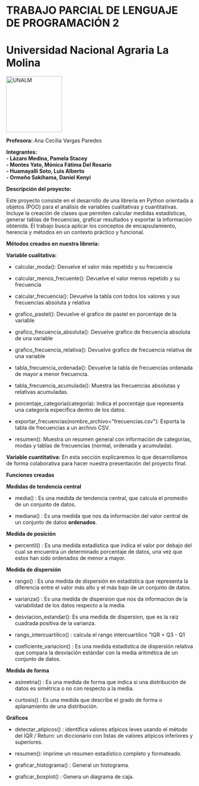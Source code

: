 # TRABAJO PARCIAL DE LENGUAJE DE PROGRAMACIÓN 2
# Universidad Nacional Agraria La Molina
<img src="https://www.lamolina.edu.pe/portada/html/acerca/escudos/download/color/1193x1355_ESCUDOCOLOR.png" alt="UNALM" width="150"/>



**Profesora:** Ana Cecilia Vargas Paredes  

**Integrantes:**  
**- Lázaro Medina, Pamela Stacey**  
**- Montes Yato, Mónica Fátima Del Rosario**  
**- Huamayalli Soto, Luis Alberto**  
**- Ormeño Sakihama, Daniel Kenyi**  

**Descripción del proyecto:**  

Este proyecto consiste en el desarrollo de una librería en Python orientada a objetos (POO) para el análisis de variables cualitativas y cuantitativas. Incluye la creación de clases que permiten calcular medidas estadísticas, generar tablas de frecuencias, graficar resultados y exportar la información obtenida. El trabajo busca aplicar los conceptos de encapsulamiento, herencia y métodos en un contexto práctico y funcional.

**Métodos creados en nuestra libreria:** 

**Variable cualitativa:**

- calcular_moda(): Devuelve el valor más repetido y su frecuencia

- calcular_menos_frecuente(): Devuelve el valor menos repetido y su frecuencia

- calcular_frecuencia(): Devuelve la tabla con todos los valores y sus frecuencias absoluta y relativa

- grafico_pastel(): Devuelve el grafico de pastel en porcentaje de la variable

- grafico_frecuencia_absoluta(): Devuelve grafico de frecuencia absoluta de una variable

- grafico_frecuencia_relativa(): Devuelve grafico de frecuencia relativa de una variable

- tabla_frecuencia_ordenada(): Devuelve la tabla de frecuencias ordenada de mayor a menor frecuencia.

- tabla_frecuencia_acumulada(): Muestra las frecuencias absolutas y relativas acumuladas.

- porcentaje_categoria(categoria): Indica el porcentaje que representa una categoría específica dentro de los datos.

- exportar_frecuencias(nombre_archivo="frecuencias.csv"): Exporta la tabla de frecuencias a un archivo CSV.

- resumen(): Muestra un resumen general con información de categorías, modas y tablas de frecuencias (normal, ordenada y acumulada).

**Variable cuantitativa:**
En esta sección explicaremos lo que desarrollamos de forma colaborativa para hacer nuestra presentación del proyecto final.  

**Funciones creadas**

**Medidas de tendencia central**

- media() : Es una medida de tendencia central, que calcula el promedio de un conjunto de datos.

- mediana() : Es una medida que nos da información del valor central de un conjunto de datos **ordenados**.
 
**Medida de posición**

- percentil() : Es una medida estadística que indica el valor por debajo del cual se encuentra un determinado porcentaje de datos, una vez que estos han sido ordenados de menor a mayor. 

**Medida de dispersión**

- rango() : Es una medida de dispersión en estadística que representa la diferencia entre el valor más alto y el más bajo de un conjunto de datos.

- varianza() : Es una medida de dispersion que nos da informacion de la variabilidad de los datos respecto a la media. 

- desviacion_estandar(): Es una medida de dispersion, que es la raiz cuadrada positiva de la varianza. 

- rango_intercuartilico() : calcula el rango intercuartilico "IQR = Q3 - Q1

- coeficiente_variacion() : Es una medida estadística de dispersión relativa que compara la desviación estándar con la media aritmética de un conjunto de datos.

**Medida de forma**

- asimetria() : Es una medida de forma que indica si una distribución de datos es simétrica o no con respecto a la media.

- curtosis() : Es una medida que describe el grado de forma o aplanamiento de una distribución. 

**Gráficos**

- detectar_atipicos() : identifica valores atípicos leves usando el método del IQR / Return: un diccionario con listas de valores 
atípicos inferiores y superiores.

- resumen(): imprime un resumen estadístico completo y formateado.

- graficar_histograma() : General un histograma.

- graficar_boxplot() : Genera un diagrama de caja.

